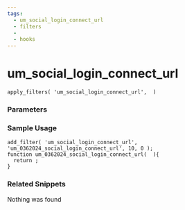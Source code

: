 ```yaml
---
tags: 
  - um_social_login_connect_url
  - filters
  - 
  - hooks
---
```

# um\_social\_login\_connect\_url

``` php:no-line-numbers
apply_filters( 'um_social_login_connect_url',  )
```
<div class='hook-sep'></div>

### Parameters

<div class='hook-sep'></div>



### Sample Usage

``` php:no-line-numbers
add_filter( 'um_social_login_connect_url', 'um_0362024_social_login_connect_url', 10, 0 );
function um_0362024_social_login_connect_url(  ){
  return ;
}
```
<div class='hook-sep'></div>



### Related Snippets

Nothing was found

